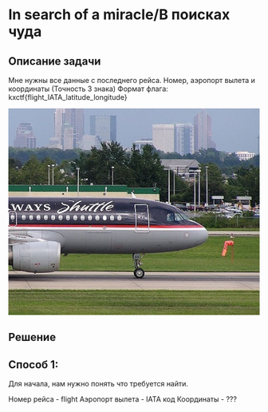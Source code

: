 # In search of a miracle/В поисках чудa

## Описание задачи
Мне нужны все данные c последнего рейса. Номер, аэропорт вылета и координаты (Точность 3 знака)
Формат флага: kxctf{flight_IATA_latitude_longitude}

![Image](https://github.com/gavrigd/KibHack/blob/main/In%20search%20of%20a%20miracle/aircraft.jpg)

## Решение
## Способ 1:

Для начала, нам нужно понять что требуется найти. 

Номер рейса - flight
Аэропорт вылета - IATA код
Координаты - ???

